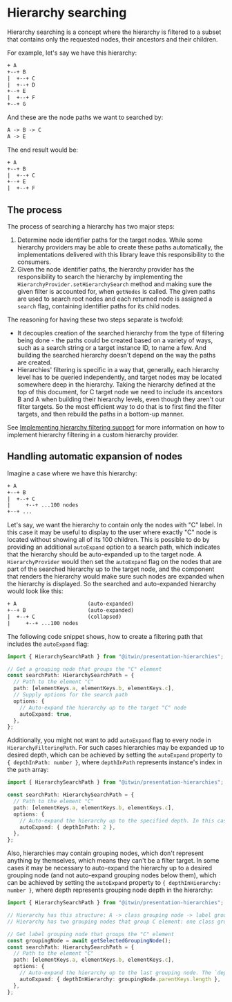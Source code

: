 # Hierarchy searching

Hierarchy searching is a concept where the hierarchy is filtered to a subset that contains only the requested nodes, their ancestors and their children.

For example, let's say we have this hierarchy:

```txt
+ A
+--+ B
|  +--+ C
|  +--+ D
+--+ E
|  +--+ F
+--+ G
```

And these are the node paths we want to searched by:

```txt
A -> B -> C
A -> E
```

The end result would be:

```txt
+ A
+--+ B
|  +--+ C
+--+ E
|  +--+ F
```

## The process

The process of searching a hierarchy has two major steps:

1. Determine node identifier paths for the target nodes. While some hierarchy providers may be able to create these paths automatically, the implementations delivered with this library leave this responsibility to the consumers.
2. Given the node identifier paths, the hierarchy provider has the responsibility to search the hierarchy by implementing the `HierarchyProvider.setHierarchySearch` method and making sure the given filter is accounted for, when `getNodes` is called. The given paths are used to search root nodes and each returned node is assigned a `search` flag, containing identifier paths for its child nodes.

The reasoning for having these two steps separate is twofold:

- It decouples creation of the searched hierarchy from the type of filtering being done - the paths could be created based on a variety of ways, such as a search string or a target instance ID, to name a few. And building the searched hierarchy doesn't depend on the way the paths are created.
- Hierarchies' filtering is specific in a way that, generally, each hierarchy level has to be queried independently, and target nodes may be located somewhere deep in the hierarchy. Taking the hierarchy defined at the top of this document, for C target node we need to include its ancestors B and A when building their hierarchy levels, even though they aren't our filter targets. So the most efficient way to do that is to first find the filter targets, and then rebuild the paths in a bottom-up manner.

See [Implementing hierarchy filtering support](./CustomHierarchyProviders.md#implementing-hierarchy-filtering-support) for more information on how to implement hierarchy filtering in a custom hierarchy provider.

## Handling automatic expansion of nodes

Imagine a case where we have this hierarchy:

```txt
+ A
+--+ B
|  +--+ C
|     +--+ ...100 nodes
+--+ ...
```

Let's say, we want the hierarchy to contain only the nodes with "C" label. In this case it may be useful to display to the user where exactly "C" node is located without showing all of its 100 children. This is possible to do by providing an additional `autoExpand` option to a search path, which indicates that the hierarchy should be auto-expanded up to the target node. A `HierarchyProvider` would then set the `autoExpand` flag on the nodes that are part of the searched hierarchy up to the target node, and the component that renders the hierarchy would make sure such nodes are expanded when the hierarchy is displayed. So the searched and auto-expanded hierarchy would look like this:

```txt
+ A                       (auto-expanded)
+--+ B                    (auto-expanded)
|  +--+ C                 (collapsed)
|     +--+ ...100 nodes
```

The following code snippet shows, how to create a filtering path that includes the `autoExpand` flag:

<!-- [[include: [Presentation.Hierarchies.HierarchyFiltering.HierarchyFilteringPathImport, Presentation.Hierarchies.HierarchyFiltering.AutoExpand.FilteringPath], ts]] -->
<!-- BEGIN EXTRACTION -->

```ts
import { HierarchySearchPath } from "@itwin/presentation-hierarchies";

// Get a grouping node that groups the "C" element
const searchPath: HierarchySearchPath = {
  // Path to the element "C"
  path: [elementKeys.a, elementKeys.b, elementKeys.c],
  // Supply options for the search path
  options: {
    // Auto-expand the hierarchy up to the target "C" node
    autoExpand: true,
  },
};
```

<!-- END EXTRACTION -->

Additionally, you might not want to add `autoExpand` flag to every node in `HierarchyFilteringPath`. For such cases hierarchies may be expanded up to desired depth, which can be achieved by setting the `autoExpand` property to `{ depthInPath: number }`, where `depthInPath` represents instance's index in the `path` array:

<!-- [[include: [Presentation.Hierarchies.HierarchyFiltering.HierarchyFilteringPathImport, Presentation.Hierarchies.HierarchyFiltering.AutoExpandUntilDepthInPath.FilteringPath], ts]] -->
<!-- BEGIN EXTRACTION -->

```ts
import { HierarchySearchPath } from "@itwin/presentation-hierarchies";

const searchPath: HierarchySearchPath = {
  // Path to the element "C"
  path: [elementKeys.a, elementKeys.b, elementKeys.c],
  options: {
    // Auto-expand the hierarchy up to the specified depth. In this case up to element "B"
    autoExpand: { depthInPath: 2 },
  },
};
```

<!-- END EXTRACTION -->

Also, hierarchies may contain grouping nodes, which don't represent anything by themselves, which means they can't be a filter target. In some cases it may be necessary to auto-expand the hierarchy up to a desired grouping node (and not auto-expand grouping nodes below them), which can be achieved by setting the `autoExpand` property to `{ depthInHierarchy: number }`, where depth represents grouping node depth in the hierarchy:

<!-- [[include: [Presentation.Hierarchies.HierarchyFiltering.HierarchyFilteringPathImport, Presentation.Hierarchies.HierarchyFiltering.AutoExpandUntilDepthInHierarchy.FilteringPath], ts]] -->
<!-- BEGIN EXTRACTION -->

```ts
import { HierarchySearchPath } from "@itwin/presentation-hierarchies";

// Hierarchy has this structure: A -> class grouping node -> label grouping node -> B -> class grouping node -> label grouping node -> C.
// Hierarchy has two grouping nodes that group C element: one class grouping and one label grouping node.

// Get label grouping node that groups the "C" element
const groupingNode = await getSelectedGroupingNode();
const searchPath: HierarchySearchPath = {
  // Path to the element "C"
  path: [elementKeys.a, elementKeys.b, elementKeys.c],
  options: {
    // Auto-expand the hierarchy up to the last grouping node. The `depthInHierarchy` attribute equals to the number of parents.
    autoExpand: { depthInHierarchy: groupingNode.parentKeys.length },
  },
};
```

<!-- END EXTRACTION -->
